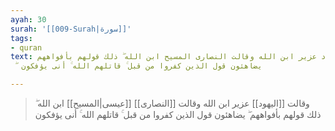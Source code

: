 ```yaml
---
ayah: 30
surah: '[[009-Surah|سورة]]'
tags:
- quran
text: وقالت اليهود عزير ابن الله وقالت النصارى المسيح ابن الله ۖ ذلك قولهم بأفواههم
  ۖ يضاهئون قول الذين كفروا من قبل ۚ قاتلهم الله ۚ أنى يؤفكون

---
```

> وقالت [[اليهود]] عزير ابن الله وقالت [[النصارى]] [[عيسى|المسيح]] ابن الله ۖ ذلك قولهم بأفواههم ۖ يضاهئون قول الذين كفروا من قبل ۚ قاتلهم الله ۚ أنى يؤفكون

